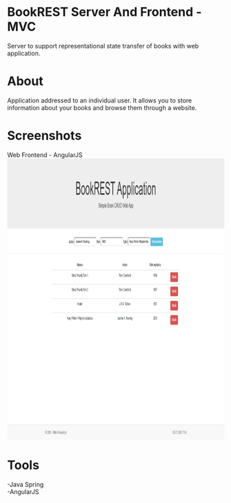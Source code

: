 # BookREST Server And Frontend -MVC

Server to support representational state transfer of books with web application.

# About
Application addressed to an individual user. It allows you to store information about your books and browse them through a website.

# Screenshots
Web Frontend - AngularJS<br>
<img src="/screenshots/1.png"  width="850" height="650"><br>

# Tools
-Java Spring<br>
-AngularJS


